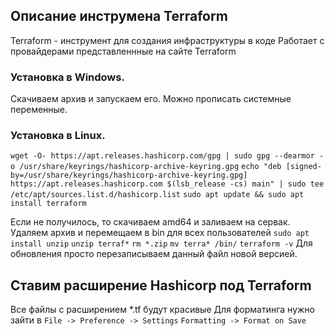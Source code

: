## Описание инструмена Terraform
Terraform - инструмент для создания инфраструктуры в коде
Работает с провайдерами представленнные на сайте Terraform

### Установка в Windows. 
Скачиваем архив и запускаем его. Можно прописать системные переменные.

### Установка в Linux. 
`wget -O- https://apt.releases.hashicorp.com/gpg | sudo gpg --dearmor -o /usr/share/keyrings/hashicorp-archive-keyring.gpg`
`echo "deb [signed-by=/usr/share/keyrings/hashicorp-archive-keyring.gpg] https://apt.releases.hashicorp.com $(lsb_release -cs) main" | sudo tee /etc/apt/sources.list.d/hashicorp.list`
`sudo apt update && sudo apt install terraform`

Если не получилось, то скачиваем amd64 и заливаем на сервак. Удаляем архив и перемещаем в bin для всех пользователей
`sudo apt install unzip`
`unzip terraf*`
`rm *.zip`
`mv terra* /bin/`
`terraform -v`
Для обновления просто перезаписываем данный файл новой версией.

## Ставим расширение Hashicorp под Terraform
Все файлы с расширением *.tf будут красивые
Для форматинга нужно зайти в 
`File -> Preference -> Settings`
`Formatting -> Format on Save`
 